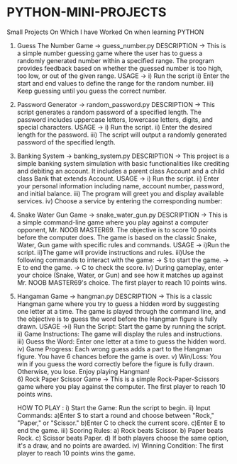 # PYTHON-MINI-PROJECTS
Small Projects On Which I have Worked On when learning PYTHON
1) Guess The Number Game -> guess_number.py
   DESCRIPTION -> This is a simple number guessing game where the user has to guess a randomly generated number within a specified range. The program provides 
                  feedback based on whether the guessed number is too high, too low, or out of the given range.
   USAGE -> i) Run the script
            ii) Enter the start and end values to define the range for the random number.
            iii) Keep guessing until you guess the correct number.
2) Password Generator -> random_password.py
   DESCRIPTION -> This script generates a random password of a specified length. The password includes uppercase letters, lowercase letters, digits, and special 
                  characters.
   USAGE -> i) Run the script.
            ii) Enter the desired length for the password.
            iii) The script will output a randomly generated password of the specified length.
3) Banking System -> banking_system.py
   DESCRIPTION -> This project is a simple banking system simulation with basic functionalities like crediting and 
                  debiting an account. It includes a parent class Account and a child class Bank that extends Account.
   USAGE -> i) Run the script.
            ii) Enter your personal information including name, account number, password, and initial balance.
            iii) The program will greet you and display available services.
            iv) Choose a service by entering the corresponding number:
4) Snake Water Gun Game -> snake_water_gun.py
   DESCRIPTION -> This is a simple command-line game where you play against a computer opponent, Mr. NOOB MASTER69. 
                  The objective is to score 10 points before the computer does. The game is based on the classic 
                  Snake, Water, Gun game with specific rules and commands.
   USAGE -> i)Run the script.
            ii)The game will provide instructions and rules.
            iii)Use the following commands to interact with the game:
                 -> S to start the game.
                 -> E to end the game.
                 -> C to check the score.
            iv) During gameplay, enter your choice (Snake, Water, or Gun) and see how it matches up against Mr. NOOB MASTER69's choice.
                The first player to reach 10 points wins.
5) Hangaman Game -> hangman.py
   DESCRIPTION -> This is a classic Hangman game where you try to guess a hidden word by suggesting one letter at a time. The game is 
                  played through the command line, and the objective is to guess the word before the Hangman figure is fully drawn.
   USAGE ->i) Run the Script: Start the game by running the script.
           ii) Game Instructions: The game will display the rules and instructions.
           iii) Guess the Word: Enter one letter at a time to guess the hidden word.
           iv) Game Progress: Each wrong guess adds a part to the Hangman figure. You have 6 chances before the game is over.
           v) Win/Loss: You win if you guess the word correctly before the figure is fully drawn. Otherwise, you lose.
   Enjoy playing Hangman!              
   6) Rock Paper Scissor Game -> This is a simple Rock-Paper-Scissors game where you play against the computer. The first player to 
                                 reach 10 points wins.
    
   HOW TO PLAY :
   i) Start the Game: Run the script to begin.
   ii) Input Commands:
           a)Enter S to start a round and choose between "Rock," "Paper," or "Scissor."
           b)Enter C to check the current score.
           c)Enter E to end the game.
   iii) Scoring Rules:
           a) Rock beats Scissor.
           b) Paper beats Rock.
           c) Scissor beats Paper.
           d) If both players choose the same option, it's a draw, and no points are awarded.
   iv) Winning Condition: The first player to reach 10 points wins the game.

